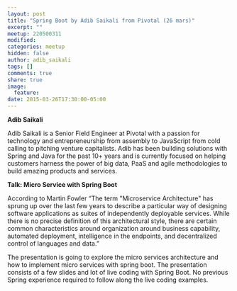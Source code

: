 ```yaml
---
layout: post
title: "Spring Boot by Adib Saikali from Pivotal (26 mars)"
excerpt: ""
meetup: 220500311
modified:
categories: meetup
hidden: false
author: adib_saikali
tags: []
comments: true
share: true
image:
  feature:
date: 2015-03-26T17:30:00-05:00
---
```


__Adib Saikali__

Adib Saikali is a Senior Field Engineer at Pivotal with a passion for technology and entrepreneurship from assembly to JavaScript from cold calling to pitching venture capitalists. Adib has been building solutions with Spring and Java for the past 10+ years and is currently focused on helping customers harness the power of big data, PaaS and agile methodologies to build amazing products and services.

__Talk: Micro Service with Spring Boot__

According to Martin Fowler “The term "Microservice Architecture" has sprung up over the last few years to describe a particular way of designing software applications as suites of independently deployable services. While there is no precise definition of this architectural style, there are certain common characteristics around organization around business capability, automated deployment, intelligence in the endpoints, and decentralized control of languages and data.”

The presentation is going to explore the micro services architecture and how to implement micro services with spring boot.  The presentation consists of a few slides and lot of live coding with Spring Boot. No previous Spring experience required to follow along the live coding examples.
